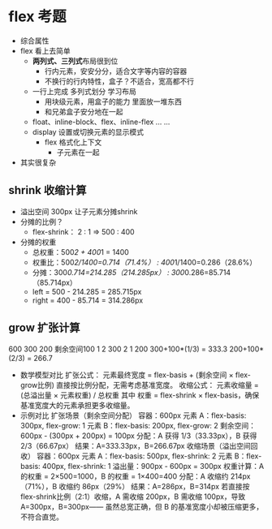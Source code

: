 # flex 考题
- 综合属性
- flex 看上去简单
  - **两列式、三列式**布局很到位
    - 行内元素，安安分分，适合文字等内容的容器
    - 不换行的行内特性，盒子？不适合，宽高都不行
  - 一行上完成 多列式划分 学习布局
    - 用块级元素，用盒子的能力 里面放一堆东西
    - 和兄弟盒子安分地在一起
  - float、inline-block、flex、inline-flex ... ...
  - display 设置或切换元素的显示模式
    - flex 格式化上下文
      - 子元素在一起
- 其实很复杂

## shrink 收缩计算
- 溢出空间 300px 让子元素分摊shrink
- 分摊的比例？
  - flex-shrink： 2 : 1 => 500 : 400
- 分摊的权重
  - 总权重：500*2 + 400*1 = 1400
  - 权重比：500*2/1400=0.714（71.4%） : 400*1/1400=0.286（28.6%）
  - 分摊：300*0.714=214.285（214.285px） : 300*0.286=85.714（85.714px）
  - left = 500 - 214.285 = 285.715px
  - right = 400 - 85.714 = 314.286px


## grow 扩张计算
600 300 200 剩余空间100
1 2 300 
2 1 200
300+100*(1/3) = 333.3
200+100*(2/3) = 266.7

- 数学模型对比
扩张公式：
元素最终宽度 = flex-basis + (剩余空间 × flex-grow比例)
直接按比例分配，无需考虑基准宽度。
收缩公式：
元素收缩量 = (总溢出量 × 元素权重) / 总权重
其中 权重 = flex-shrink × flex-basis，确保基准宽度大的元素承担更多收缩量。
- 示例对比
扩张场景（剩余空间分配）
容器：600px
元素 A：flex-basis: 300px, flex-grow: 1
元素 B：flex-basis: 200px, flex-grow: 2
剩余空间：600px - (300px + 200px) = 100px
分配：A 获得 1/3（33.33px），B 获得 2/3（66.67px）
结果：A=333.33px，B=266.67px
收缩场景（溢出空间回收）
容器：600px
元素 A：flex-basis: 500px, flex-shrink: 2
元素 B：flex-basis: 400px, flex-shrink: 1
溢出量：900px - 600px = 300px
权重计算：A 的权重 = 2×500=1000，B 的权重 = 1×400=400
分配：A 收缩约 214px（71%），B 收缩约 86px（29%）
结果：A=286px，B=314px
若直接按flex-shrink比例（2:1）收缩，A 需收缩 200px，B 需收缩 100px，导致 A=300px，B=300px—— 虽然总宽正确，但 B 的基准宽度小却被压缩更多，不符合直觉。